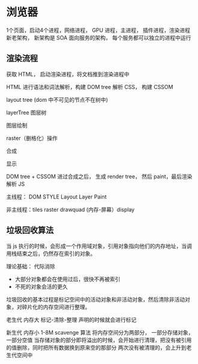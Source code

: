 # 浏览器
1个页面，启动4个进程，网络进程， GPU 进程，主进程， 插件进程，渲染进程
新老架构， 新架构是 SOA 面向服务的架构， 每个服务都可以独立的进程中运行

## 渲染流程
获取 HTML， 启动渲染进程，将文档推到渲染进程中

HTML 进行语法和词法解析，构建 DOM tree
解析 CSS， 构建 CSSOM

layout tree (dom 中不可见的节点不在树中)

layerTree 图层树

图层绘制

raster（删格化）操作

合成

显示

DOM tree + CSSOM 进过合成之后， 生成 render tree， 然后 paint，最后渲染
解析 JS

主线程： DOM STYLE Layout Layer Paint

非主线程：tiles raster drawquad (内存-屏幕）display

## 垃圾回收算法
当 js 执行的时候，会形成一个作用域对象，引用对象指向他们的内存地址，当调用栈结束之后，仍然存在索引的对象。

理论基础： 代际消除
- 大部分对象都会在使用过后，很快不再被索引
- 不死的对象会活的更久

垃圾回收的基本过程是标记空间中的活动对象和非活动对象，然后清除非活动对象，对碎片化的内存空间进行整理。

老生代
内存大
标记-清除-整理
声明的时候就会进行标记

新生代
内存小 1-8M
scavenge 算法
将内存空间分为两部分， 一部分存储对象， 一部分空值
当存储对象的部分即将溢出的时候，会开始进行清理，把没有被引用的值删除，同时把所有数据换到原来空的那部分
两次没有被清理的，会上升到老生代空间中
